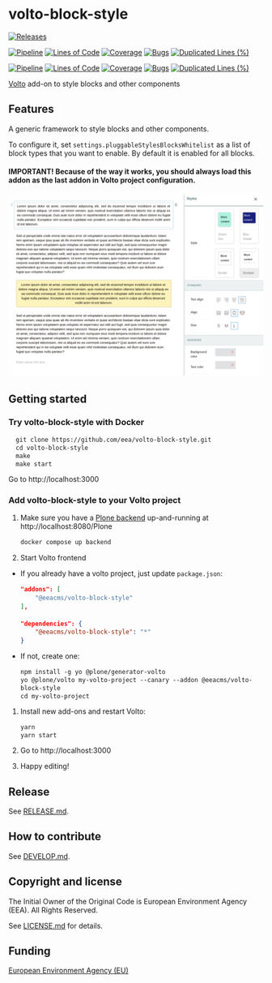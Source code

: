 # volto-block-style

[![Releases](https://img.shields.io/github/v/release/eea/volto-block-style)](https://github.com/eea/volto-block-style/releases)

[![Pipeline](https://ci.eionet.europa.eu/buildStatus/icon?job=volto-addons%2Fvolto-block-style%2Fmaster&subject=master)](https://ci.eionet.europa.eu/view/Github/job/volto-addons/job/volto-block-style/job/master/display/redirect)
[![Lines of Code](https://sonarqube.eea.europa.eu/api/project_badges/measure?project=volto-block-style-master&metric=ncloc)](https://sonarqube.eea.europa.eu/dashboard?id=volto-block-style-master)
[![Coverage](https://sonarqube.eea.europa.eu/api/project_badges/measure?project=volto-block-style-master&metric=coverage)](https://sonarqube.eea.europa.eu/dashboard?id=volto-block-style-master)
[![Bugs](https://sonarqube.eea.europa.eu/api/project_badges/measure?project=volto-block-style-master&metric=bugs)](https://sonarqube.eea.europa.eu/dashboard?id=volto-block-style-master)
[![Duplicated Lines (%)](https://sonarqube.eea.europa.eu/api/project_badges/measure?project=volto-block-style-master&metric=duplicated_lines_density)](https://sonarqube.eea.europa.eu/dashboard?id=volto-block-style-master)

[![Pipeline](https://ci.eionet.europa.eu/buildStatus/icon?job=volto-addons%2Fvolto-block-style%2Fdevelop&subject=develop)](https://ci.eionet.europa.eu/view/Github/job/volto-addons/job/volto-block-style/job/develop/display/redirect)
[![Lines of Code](https://sonarqube.eea.europa.eu/api/project_badges/measure?project=volto-block-style-develop&metric=ncloc)](https://sonarqube.eea.europa.eu/dashboard?id=volto-block-style-develop)
[![Coverage](https://sonarqube.eea.europa.eu/api/project_badges/measure?project=volto-block-style-develop&metric=coverage)](https://sonarqube.eea.europa.eu/dashboard?id=volto-block-style-develop)
[![Bugs](https://sonarqube.eea.europa.eu/api/project_badges/measure?project=volto-block-style-develop&metric=bugs)](https://sonarqube.eea.europa.eu/dashboard?id=volto-block-style-develop)
[![Duplicated Lines (%)](https://sonarqube.eea.europa.eu/api/project_badges/measure?project=volto-block-style-develop&metric=duplicated_lines_density)](https://sonarqube.eea.europa.eu/dashboard?id=volto-block-style-develop)

[Volto](https://github.com/plone/volto) add-on to style blocks and other components

## Features

A generic framework to style blocks and other components.

To configure it, set `settings.pluggableStylesBlocksWhitelist` as a list of
block types that you want to enable. By default it is enabled for all blocks.

#### IMPORTANT! Because of the way it works, you should always load this addon as the last addon in Volto project configuration.

![Screenshot](https://github.com/eea/volto-block-style/raw/master/docs/screenshot.png)

## Getting started

### Try volto-block-style with Docker

      git clone https://github.com/eea/volto-block-style.git
      cd volto-block-style
      make
      make start

Go to http://localhost:3000

### Add volto-block-style to your Volto project

1. Make sure you have a [Plone backend](https://plone.org/download) up-and-running at http://localhost:8080/Plone

   ```Bash
   docker compose up backend
   ```

1. Start Volto frontend

* If you already have a volto project, just update `package.json`:

   ```JSON
   "addons": [
       "@eeacms/volto-block-style"
   ],

   "dependencies": {
       "@eeacms/volto-block-style": "*"
   }
   ```

* If not, create one:

   ```
   npm install -g yo @plone/generator-volto
   yo @plone/volto my-volto-project --canary --addon @eeacms/volto-block-style
   cd my-volto-project
   ```

1. Install new add-ons and restart Volto:

   ```
   yarn
   yarn start
   ```

1. Go to http://localhost:3000

1. Happy editing!

## Release

See [RELEASE.md](https://github.com/eea/volto-block-style/blob/master/RELEASE.md).

## How to contribute

See [DEVELOP.md](https://github.com/eea/volto-block-style/blob/master/DEVELOP.md).

## Copyright and license

The Initial Owner of the Original Code is European Environment Agency (EEA).
All Rights Reserved.

See [LICENSE.md](https://github.com/eea/volto-block-style/blob/master/LICENSE.md) for details.

## Funding

[European Environment Agency (EU)](http://eea.europa.eu)
